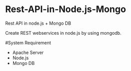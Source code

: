# Rest-API-in-Node.js-Mongo
Rest API in node.js + Mongo DB

Create REST webservices in node.js by using mongodb.

#System Requirement
+ Apache Server
+ Node.js
+ Mongo DB
